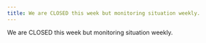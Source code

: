 ```yaml
---
title: We are CLOSED this week but monitoring situation weekly.
---
```

We are CLOSED this week but monitoring situation weekly.
